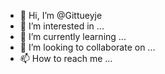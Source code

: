 - 👋 Hi, I’m @Gittueyje
- 👀 I’m interested in ...
- 🌱 I’m currently learning ...
- 💞️ I’m looking to collaborate on ...
- 📫 How to reach me ...

<!---
Gittueyje/Gittueyje is a ✨ special ✨ repository because its `README.md` (this file) appears on your GitHub profile.
You can click the Preview link to take a look at your changes.
--->
